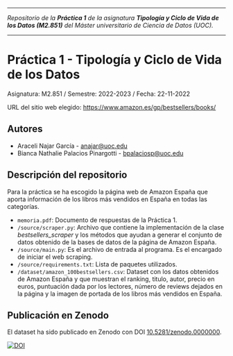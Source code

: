 ***

_Repositorio de la **Práctica 1** de la asignatura **Tipología y Ciclo de Vida de los Datos (M2.851)** del Máster universitario de Ciencia de Datos (UOC)._

***

# Práctica 1 - Tipología y Ciclo de Vida de los Datos

Asignatura: M2.851 / Semestre: 2022-2023 / Fecha: 22-11-2022

URL del sitio web elegido: https://www.amazon.es/gp/bestsellers/books/

## Autores
  * Araceli Najar García - [anajar@uoc.edu](anajar@uoc.edu)
  * Bianca Nathalie Palacios Pinargotti - [bpalaciosp@uoc.edu](bpalaciosp@uoc.edu)

## Descripción del repositorio
Para la práctica se ha escogido la página web de Amazon España que aporta información de los libros más vendidos en España en todas las categorías.

  * `memoria.pdf`: Documento de respuestas de la Práctica 1.
  * `/source/scraper.py`: Archivo que contiene la implementación de la clase *bestsellers_scraper* y los métodos que ayudan a generar el conjunto de datos obtenido de la bases de datos de la página de Amazon España.
  * `/source/main.py`: Es el archivo de entrada al programa. Es el encargado de iniciar el web scraping.
  * `/source/requirements.txt`: Lista de paquetes utilizados.
  * `/dataset/amazon_100bestsellers.csv`: Dataset con los datos obtenidos de Amazon España y que muestran el ranking, titulo, autor, precio en euros, puntuación dada por los lectores, número de reviews dejados en la página y la imagen de portada de los libros más vendidos en España.

## Publicación en Zenodo
El dataset ha sido publicado en Zenodo con DOI [10.5281/zenodo.0000000](https://doi.org/10.5281/zenodo.0000000).

[![DOI](https://zenodo.org/badge/DOI/10.5281/zenodo.0000000.svg)](https://doi.org/10.5281/zenodo.0000000)


